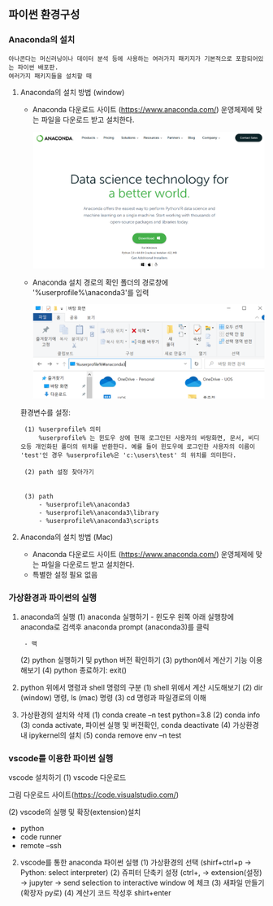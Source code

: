 ## 파이썬 환경구성
<!-- 1-1 -->

### Anaconda의 설치

    아나콘다는 머신러닝이나 데이터 분석 등에 사용하는 여러가지 패키지가 기본적으로 포함되어있는 파이썬 배포판.
    여러가지 패키지들을 설치할 때

1. Anaconda의 설치 방법 (window)

    - Anaconda 다운로드 사이트 (https://www.anaconda.com/)
        운영체제에 맞는 파일을 다운로드 받고 설치한다. 

        ![다운로드사이트](./image/install.png "Anaconda 다운로드 사이트")

        

    - Anaconda 설치 경로의 확인
        폴더의 경로창에 '%userprofile%\anaconda3'를 입력

        ![설치경로확인](./image/path.png)
    

    환경변수를 설정:

        (1) %userprofile% 의미
            %userprofile% 는 윈도우 상에 현재 로그인된 사용자의 바탕화면, 문서, 비디오등 개인화된 폴더의 위치를 반환한다. 예를 들어 윈도우에 로그인한 사용자의 이름이 'test'인 경우 %userprofile%은 'c:\users\test' 의 위치를 의미한다.

        (2) path 설정 찾아가기


        (3) path
            - %userprofile%\anaconda3
            - %userprofile%\anaconda3\library
            - %userprofile%\anaconda3\scripts


2. Anaconda의 설치 방법 (Mac)
    - Anaconda 다운로드 사이트 (https://www.anaconda.com/)
        운영체제에 맞는 파일을 다운로드 받고 설치한다. 
    - 특별한 설정 필요 없음


    

### 가상환경과 파이썬의 실행

1. anaconda의 실행
    (1) anaconda 실행하기
        - 윈도우
            왼쪽 아래 실행창에 anaconda로 검색후 anaconda prompt (anaconda3)를 클릭



        - 맥

    (2) python 실행하기 및 python 버전 확인하기
    (3) python에서 계산기 기능 이용해보기
    (4) python 종료하기: exit()

2. python 위에서 명령과 shell 명령의 구분 
(1) shell 위에서 계산 시도해보기
(2) dir (window) 명령, ls (mac) 명령
(3) cd 명령과 파일경로의 이해

3. 가상환경의 설치와 삭제
(1) conda create –n test python=3.8
(2) conda info 
(3) conda activate, 파이썬 실행 및 버전확인, conda deactivate
(4) 가상환경내 ipykernel의 설치
(5) conda remove env –n test


### vscode를 이용한 파이썬 실행

vscode 설치하기
(1) vscode 다운로드

그림  	다운로드 사이트(https://code.visualstudio.com/)

(2) vscode의 실행 및 확장(extension)설치
- python
- code runner
- remote –ssh

2. vscode를 통한 anaconda  파이썬 실행 
(1) 가상환경의 선택 (shirf+ctrl+p → Python: select interpreter)
(2) 쥬피터 단축키 설정 (ctrl+, → extension(설정) → jupyter → send selection to interactive window 에 체크
(3) 새파일 만들기 (확장자 py로)
(4) 계산기 코드 작성후 shirt+enter
